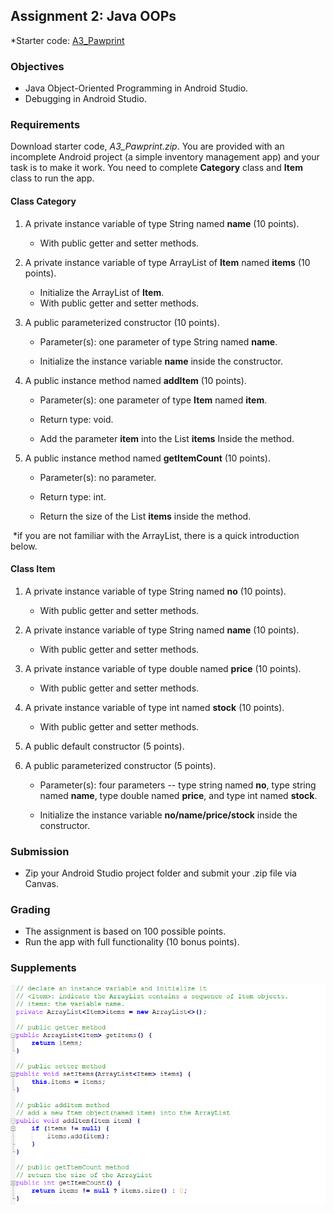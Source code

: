 ## Assignment 2: **Java OOPs** 



*Starter code:  [A3_Pawprint](https://github.com/fwangyt/Android-App-Dev-1/blob/master/3/Assignment/A3_Pawprint.zip?raw=true)



### Objectives 

- Java Object-Oriented Programming in Android Studio. 
- Debugging in Android Studio. 



### Requirements 

Download starter code, *A3_Pawprint.zip*. You are provided with an incomplete Android project (a simple inventory management app) and your task is to make it work. You need to complete **Category** class and **Item** class to run the app. 



#### Class **Category** 

1. A private instance variable of type String named **name** (10 points). 
   - With public getter and setter methods. 

2. A private instance variable of type ArrayList of **Item** named **items** (10 points). 
   - Initialize the ArrayList of **Item**.  
   - With public getter and setter methods. 

3. A public parameterized constructor (10 points). 

   - Parameter(s): one parameter of type String named **name**. 

   - Initialize the instance variable **name** inside the constructor. 

4. A public instance method named **addItem** (10 points). 

   - Parameter(s): one parameter of type **Item** named **item**. 

   - Return type: void. 

   - Add the parameter **item** into the List **items** Inside the method. 

5. A public instance method named **getItemCount** (10 points). 

   - Parameter(s): no parameter. 

   - Return type: int. 

   - Return the size of the List **items** inside the method. 

​	*if you are not familiar with the ArrayList, there is a quick introduction below. 



#### Class Item 

1. A private instance variable of type String named **no** (10 points). 
   - With public getter and setter methods. 

2. A private instance variable of type String named **name** (10 points). 
   - With public getter and setter methods. 

3. A private instance variable of type double named **price** (10 points). 
   - With public getter and setter methods. 

4. A private instance variable of type int named **stock** (10 points). 
   - With public getter and setter methods. 

5. A public default constructor (5 points). 

6. A public parameterized constructor (5 points). 

   - Parameter(s): four parameters -- type string named **no**, type string named **name**, type double named **price**, and type int named **stock**. 

   - Initialize the instance variable **no/name/price/stock** inside the constructor. 



### Submission 

- Zip your Android Studio project folder and submit your .zip file via Canvas. 



### Grading 

- The assignment is based on 100 possible points. 
- Run the app with full functionality (10 bonus points). 



### Supplements 

![](https://raw.githubusercontent.com/fwangyt/Android-App-Dev-1/master/3/Assignment/img_1.png)